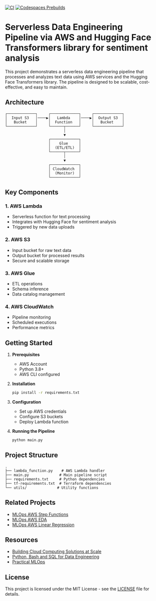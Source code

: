 [![CI](https://github.com/nogibjj/aws-template/actions/workflows/cicd.yml/badge.svg?branch=main)](https://github.com/nogibjj/aws-template/actions/workflows/cicd.yml)
[![Codespaces Prebuilds](https://github.com/nogibjj/aws-template/actions/workflows/codespaces/create_codespaces_prebuilds/badge.svg?branch=main)](https://github.com/nogibjj/aws-template/actions/workflows/codespaces/create_codespaces_prebuilds)

# Serverless Data Engineering Pipeline via AWS and Hugging Face Transformers library for sentiment analysis

This project demonstrates a serverless data engineering pipeline that processes and analyzes text data using AWS services and the Hugging Face Transformers library. The pipeline is designed to be scalable, cost-effective, and easy to maintain.

## Architecture

```
┌─────────────┐     ┌─────────────┐     ┌─────────────┐
│  Input S3   │────▶│   Lambda    │────▶│  Output S3  │
│   Bucket    │     │  Function   │     │   Bucket    │
└─────────────┘     └──────┬──────┘     └─────────────┘
                           │
                           ▼
                    ┌─────────────┐
                    │    Glue     │
                    │  (ETL/ETL)  │
                    └──────┬──────┘
                           │
                           ▼
                    ┌─────────────┐
                    │ CloudWatch  │
                    │  (Monitor)  │
                    └─────────────┘
```

## Key Components

### 1. AWS Lambda

- Serverless function for text processing
- Integrates with Hugging Face for sentiment analysis
- Triggered by new data uploads

### 2. AWS S3

- Input bucket for raw text data
- Output bucket for processed results
- Secure and scalable storage

### 3. AWS Glue

- ETL operations
- Schema inference
- Data catalog management

### 4. AWS CloudWatch

- Pipeline monitoring
- Scheduled executions
- Performance metrics

## Getting Started

1. **Prerequisites**

   - AWS Account
   - Python 3.8+
   - AWS CLI configured

2. **Installation**

   ```bash
   pip install -r requirements.txt
   ```

3. **Configuration**

   - Set up AWS credentials
   - Configure S3 buckets
   - Deploy Lambda function

4. **Running the Pipeline**
   ```bash
   python main.py
   ```

## Project Structure

```
.
├── lambda_function.py    # AWS Lambda handler
├── main.py              # Main pipeline script
├── requirements.txt     # Python dependencies
├── tf-requirements.txt  # Terraform dependencies
└── utils/              # Utility functions
```

## Related Projects

- [MLOps AWS Step Functions](https://github.com/nogibjj/coursera-mlops-aws-c3-step-functions)
- [MLOps AWS EDA](https://github.com/nogibjj/coursera-mlops-aws-c3-eda)
- [MLOps AWS Linear Regression](https://github.com/nogibjj/coursera-mlops-aws-c3-linear-regression)

## Resources

- [Building Cloud Computing Solutions at Scale](https://www.coursera.org/specializations/building-cloud-computing-solutions-at-scale)
- [Python, Bash and SQL for Data Engineering](https://www.coursera.org/learn/web-app-command-line-tools-for-data-engineering-duke)
- [Practical MLOps](https://www.amazon.com/Practical-MLOps-Operationalizing-Machine-Learning/dp/1098103017)

## License

This project is licensed under the MIT License - see the [LICENSE](LICENSE) file for details.
